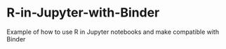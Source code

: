 # R-in-Jupyter-with-Binder
Example of how to use R in Jupyter notebooks and make compatible with Binder
